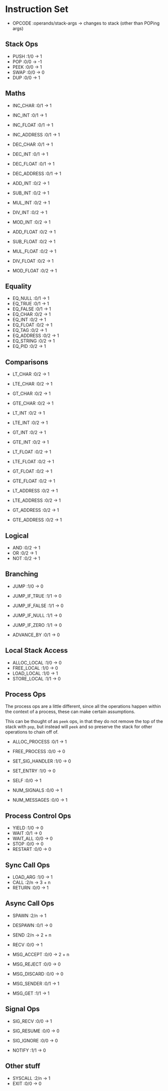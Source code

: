 <!---------------------------------------------------------------------------->
# Instruction Set
<!---------------------------------------------------------------------------->

- OPCODE :operands/stack-args -> changes to stack (other than POPing args)

<!---------------------------------------------------------------------------->
## Stack Ops
<!---------------------------------------------------------------------------->

- PUSH :1/0 ->  1
- POP  :0/0 -> -1
- PEEK :0/0 ->  1
- SWAP :0/0 ->  0
- DUP  :0/0 ->  1

<!---------------------------------------------------------------------------->
## Maths
<!---------------------------------------------------------------------------->

- INC_CHAR    :0/1 -> 1
- INC_INT     :0/1 -> 1
- INC_FLOAT   :0/1 -> 1
- INC_ADDRESS :0/1 -> 1

- DEC_CHAR    :0/1 -> 1
- DEC_INT     :0/1 -> 1
- DEC_FLOAT   :0/1 -> 1
- DEC_ADDRESS :0/1 -> 1

- ADD_INT     :0/2 -> 1
- SUB_INT     :0/2 -> 1
- MUL_INT     :0/2 -> 1
- DIV_INT     :0/2 -> 1
- MOD_INT     :0/2 -> 1

- ADD_FLOAT   :0/2 -> 1
- SUB_FLOAT   :0/2 -> 1
- MUL_FLOAT   :0/2 -> 1
- DIV_FLOAT   :0/2 -> 1
- MOD_FLOAT   :0/2 -> 1

<!---------------------------------------------------------------------------->
## Equality
<!---------------------------------------------------------------------------->

- EQ_NULL     :0/1 -> 1
- EQ_TRUE     :0/1 -> 1
- EQ_FALSE    :0/1 -> 1
- EQ_CHAR     :0/2 -> 1
- EQ_INT      :0/2 -> 1
- EQ_FLOAT    :0/2 -> 1
- EQ_TAG      :0/2 -> 1
- EQ_ADDRESS  :0/2 -> 1
- EQ_STRING   :0/2 -> 1
- EQ_PID      :0/2 -> 1

<!---------------------------------------------------------------------------->
## Comparisons
<!---------------------------------------------------------------------------->

- LT_CHAR     :0/2 -> 1
- LTE_CHAR    :0/2 -> 1
- GT_CHAR     :0/2 -> 1
- GTE_CHAR    :0/2 -> 1

- LT_INT      :0/2 -> 1
- LTE_INT     :0/2 -> 1
- GT_INT      :0/2 -> 1
- GTE_INT     :0/2 -> 1

- LT_FLOAT    :0/2 -> 1
- LTE_FLOAT   :0/2 -> 1
- GT_FLOAT    :0/2 -> 1
- GTE_FLOAT   :0/2 -> 1

- LT_ADDRESS  :0/2 -> 1
- LTE_ADDRESS :0/2 -> 1
- GT_ADDRESS  :0/2 -> 1
- GTE_ADDRESS :0/2 -> 1

<!---------------------------------------------------------------------------->
## Logical
<!---------------------------------------------------------------------------->

- AND :0/2 -> 1
- OR  :0/2 -> 1
- NOT :0/2 -> 1

<!---------------------------------------------------------------------------->
## Branching
<!---------------------------------------------------------------------------->

- JUMP          :1/0 -> 0
- JUMP_IF_TRUE  :1/1 -> 0
- JUMP_IF_FALSE :1/1 -> 0
- JUMP_IF_NULL  :1/1 -> 0
- JUMP_IF_ZERO  :1/1 -> 0

- ADVANCE_BY    :0/1 -> 0

<!---------------------------------------------------------------------------->
## Local Stack Access
<!---------------------------------------------------------------------------->

- ALLOC_LOCAL :1/0 -> 0
- FREE_LOCAL  :1/0 -> 0
- LOAD_LOCAL  :1/0 -> 1
- STORE_LOCAL :1/1 -> 0

<!---------------------------------------------------------------------------->
## Process Ops
<!---------------------------------------------------------------------------->

The process ops are a little different, since all the operations happen
within the context of a process, these can make certain assumptions.

This can be thought of as `peek` ops, in that they do not remove the top
of the stack with `pop`, but instead will `peek` and so preserve the
stack for other operations to chain off of.

- ALLOC_PROCESS   :0/1 -> 1
- FREE_PROCESS    :0/0 -> 0

- SET_SIG_HANDLER :1/0 -> 0
- SET_ENTRY       :1/0 -> 0

- SELF            :0/0 -> 1

- NUM_SIGNALS     :0/0 -> 1
- NUM_MESSAGES    :0/0 -> 1

<!---------------------------------------------------------------------------->
## Process Control Ops
<!---------------------------------------------------------------------------->

- YIELD       :1/0 -> 0
- WAIT        :0/1 -> 0
- WAIT_ALL    :0/0 -> 0
- STOP        :0/0 -> 0
- RESTART     :0/0 -> 0

<!---------------------------------------------------------------------------->
## Sync Call Ops
<!---------------------------------------------------------------------------->

- LOAD_ARG   :1/0 -> 1
- CALL       :2/n -> 3 + n
- RETURN     :0/0 -> 1

<!---------------------------------------------------------------------------->
## Async Call Ops
<!---------------------------------------------------------------------------->

- SPAWN       :2/n -> 1
- DESPAWN     :0/1 -> 0

- SEND        :2/n -> 2 + n
- RECV        :0/0 -> 1

- MSG_ACCEPT  :0/0 -> 2 + n
- MSG_REJECT  :0/0 -> 0
- MSG_DISCARD :0/0 -> 0

- MSG_SENDER  :0/1 -> 1
- MSG_GET     :1/1 -> 1

<!---------------------------------------------------------------------------->
## Signal Ops
<!---------------------------------------------------------------------------->
- SIG_RECV    :0/0 -> 1
- SIG_RESUME  :0/0 -> 0
- SIG_IGNORE  :0/0 -> 0

- NOTIFY      :1/1 -> 0

<!---------------------------------------------------------------------------->
## Other stuff
<!---------------------------------------------------------------------------->

- SYSCALL     :2/n -> 1
- EXIT        :0/0 -> 0

<!---------------------------------------------------------------------------->


